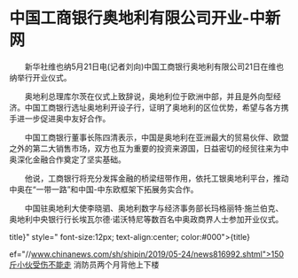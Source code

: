 # 中国工商银行奥地利有限公司开业-中新网

　　新华社维也纳5月21日电(记者刘向)中国工商银行奥地利有限公司21日在维也纳举行开业仪式。

　　奥地利总理库尔茨在仪式上致辞说，奥地利位于欧洲中部，并且是外向型经济。中国工商银行选址奥地利开设子行，证明了奥地利的区位优势，希望与各方携手进一步促进奥中友好合作。

　　中国工商银行董事长陈四清表示，中国是奥地利在亚洲最大的贸易伙伴、欧盟之外的第二大销售市场，双方也互为重要的投资来源国，日益密切的经贸往来为中奥深化金融合作奠定了坚实基础。

　　他说，工商银行将充分发挥金融的桥梁纽带作用，依托工银奥地利平台，推动中奥在“一带一路”和中国-中东欧框架下拓展务实合作。

　　中国驻奥地利大使李晓驷、奥地利数字与经济事务部长玛格丽特·施兰伯克、奥地利中央银行行长埃瓦尔德·诺沃特尼等数百名中奥政商界人士参加开业仪式。

title}" style=" font-size:12px; text-align:center; color:#000">{title}

ef="//www.chinanews.com/sh/shipin/2019/05-24/news816992.shtml">150斤小伙受伤不能走 消防员两个月背他上下楼
